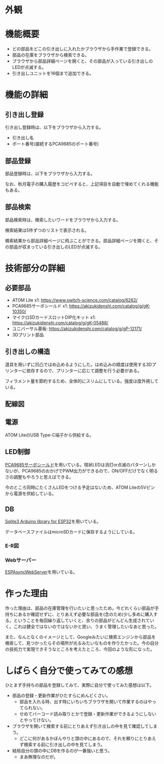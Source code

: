# 外観

# 機能概要

- どの部品をどこの引き出しに入れたかブラウザから手作業で登録できる。
- 部品の在庫をブラウザから検索できる。
- ブラウザから部品詳細ページを開くと、その部品が入っている引き出しのLEDが点滅する。
- 引き出しユニットを16個まで追加できる。

# 機能の詳細

## 引き出し登録

引き出し登録時は、以下をブラウザから入力する。

- 引き出し名
- ポート番号(接続するPCA9685のポート番号)

## 部品登録

部品登録時は、以下をブラウザから入力する。

なお、秋月電子の購入履歴をコピペすると、上記項目を自動で埋めてくれる機能もある。

## 部品検索

部品検索時は、検索したいワードをブラウザから入力する。

検索結果は5件ずつのリストで表示される。

検索結果から部品詳細ページに飛ぶことができる。部品詳細ページを開くと、その部品が収まっている引き出しのLEDが点滅する。

# 技術部分の詳細

## 必要部品

- ATOM Lite x1: https://www.switch-science.com/catalog/6262/
- PCA9685サーボシールド x1: https://akizukidenshi.com/catalog/g/gK-10350/
- マイクロSDカードスロットDIP化キット x1: https://akizukidenshi.com/catalog/g/gK-05488/
- ユニバーサル基板: https://akizukidenshi.com/catalog/g/gP-12171/
- 3Dプリント部品

## 引き出しの構造

道具を用いずに凹凸ではめ込めるようにした。はめ込みの精度は使用する3Dプリンターに依存するので、プリンターに応じて調整を行う必要がある。

フィラメント量を節約するため、全体的にスリムにしている。強度は度外視している。

## 配線図

## 電源

ATOM LiteのUSB Type-C端子から供給する。

## LED制御

[PCA9685サーボシールド](https://akizukidenshi.com/catalog/g/gK-10350/)を用いている。現状LEDは消灯or点滅のパターンしかないが、PCA9685のおかげでPWM出力ができるので、ON/OFFだけでなく明るさの調整もやろうと思えばできる。

今のところ同時にたくさんLEDをつける予定はないため、ATOM Liteの5Vピンから電源を供給している。

## DB

[Sqlite3 Arduino library for ESP32](https://github.com/siara-cc/esp32_arduino_sqlite3_lib)を用いている。

データベースファイルはmicroSDカードに保存するようにしている。

### E-R図

### Webサーバー

[ESPAsyncWebServer](https://github.com/me-no-dev/ESPAsyncWebServer)を用いている。

# 作った理由

作った理由は、部品の在庫管理を行いたいと思ったため。今どれくらい部品が手持ちにあるか確認せずに、とりあえず必要な部品を(念のため)少し多めに購入する。ということを毎回繰り返していくと、余りの部品がどんどん生成されていく。これは健全ではないのではないかと思い、うまく管理したいなあと思った。

また、なんとなくのイメージとして、Googleみたいに検索エンジンから部品を検索して、見つかったらその場所が光るみたいなものを作りたかった。今の自分の技術力で実現できそうなところを考えたところ、今回のような形になった。

# しばらく自分で使ってみての感想

ひとまず手持ちの部品を登録してみて、実際に自分で使ってみた感想は以下。

- 部品の登録・更新作業がひたすらにめんどくさい。
  - 部品を入れる時、出す時にいちいちブラウザを開いて作業するのはやってられない。
  - せめてバーコード読み取りとかで登録・更新作業ができるようにしないとやってけない。
- ブラウザを開いて検索する前にとりあえず引き出しの中を見て確認してしまう。
  - どこに何があるかぼんやりと頭の中にあるので、それを頼りにとりあえず検索する前に引き出しの中を見てしまう。
- 結局自分の頭の中にDBを作るのが一番強いと思う。
  - まあ無理なのだが。